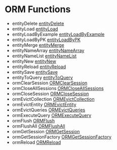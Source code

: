 # ORM Functions

- entityDelete [entityDelete](functions/entityDelete.md)
- entityLoad [entityLoad](functions/entityLoad.md)
- entityLoadByExample [entityLoadByExample](functions/entityLoadByExample.md)
- entityLoadByPK [entityLoadByPK](functions/entityLoadByPK.md)
- entityMerge [entityMerge](functions/entityMerge.md)
- entityNameArray [entityNameArray](functions/entityNameArray.md)
- entityNameList [entityNameList](functions/entityNameList.md)
- entityNew [entityNew](functions/entityNew.md)
- entityReload [entityReload](functions/entityReload.md)
- entitySave [entitySave](functions/entitySave.md)
- entityToQuery [entityToQuery](functions/entityToQuery.md)
- ormClearSession [ORMClearSession](functions/ORMClearSession.md)
- ormCloseAllSessions [ORMCloseAllSessions](functions/ORMCloseAllSessions.md)
- ormCloseSession [ORMCloseSession](functions/ORMCloseSession.md)
- ormEvictCollection [ORMEvictCollection](functions/ORMEvictCollection.md)
- ormEvictEntity [ORMEvictEntity](functions/ORMEvictEntity.md)
- ormEvictQueries [ORMEvictQueries](functions/ORMEvictQueries.md)
- ormExecuteQuery [ORMExecuteQuery](functions/ORMExecuteQuery.md)
- ormFlush [ORMFlush](functions/ORMFlush.md)
- ormFlushAll [ORMFlushAll](functions/ORMFlushAll.md)
- ormGetSession [ORMGetSession](functions/ORMGetSession.md)
- ormGetSessionFactory [ORMGetSessionFactory](functions/ORMGetSessionFactory.md)
- ormReload [ORMReload](functions/ORMReload.md)
